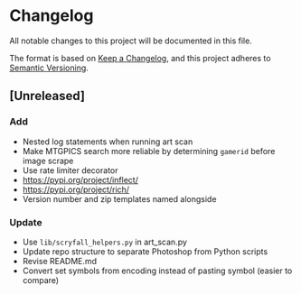 # Changelog

All notable changes to this project will be documented in this file.

The format is based on [Keep a Changelog](https://keepachangelog.com/en/1.1.0/),
and this project adheres to [Semantic Versioning](https://semver.org/spec/v2.0.0.html).

## [Unreleased]

### Add

* Nested log statements when running art scan
* Make MTGPICS search more reliable by determining `gamerid` before image scrape
* Use rate limiter decorator
* https://pypi.org/project/inflect/
* https://pypi.org/project/rich/
* Version number and zip templates named alongside

### Update

* Use `lib/scryfall_helpers.py` in art_scan.py
* Update repo structure to separate Photoshop from Python scripts
* Revise README.md
* Convert set symbols from encoding instead of pasting symbol (easier to compare)

